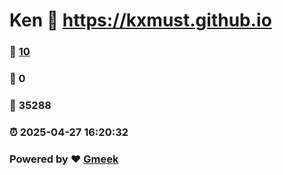 # Ken :link: https://kxmust.github.io 
### :page_facing_up: [10](https://kxmust.github.io/tag.html) 
### :speech_balloon: 0 
### :hibiscus: 35288 
### :alarm_clock: 2025-04-27 16:20:32 
### Powered by :heart: [Gmeek](https://github.com/Meekdai/Gmeek)
